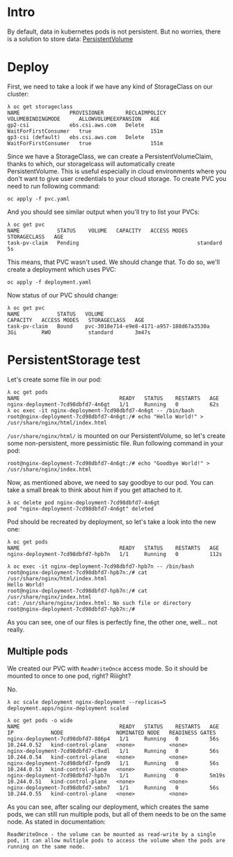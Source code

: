 # Intro

By default, data in kubernetes pods is not persistent. But no worries, there is a solution to store data: [PersistentVolume](https://kubernetes.io/docs/concepts/storage/persistent-volumes)

# Deploy

First, we need to take a look if we have any kind of StorageClass on our cluster:

```shell
λ oc get storageclass
NAME                PROVISIONER       RECLAIMPOLICY   VOLUMEBINDINGMODE      ALLOWVOLUMEEXPANSION   AGE
gp2-csi             ebs.csi.aws.com   Delete          WaitForFirstConsumer   true                   151m
gp3-csi (default)   ebs.csi.aws.com   Delete          WaitForFirstConsumer   true                   151m
```

Since we have a StorageClass, we can create a PersistentVolumeClaim, thanks to which, our storagelcass will automatically create PersistentVolume. This is useful especially in cloud environments where you don't want to give user credentials to your cloud storage. To create PVC you need to run following command:

```shell
oc apply -f pvc.yaml
```

And you should see similar output when you'll try to list your PVCs:

```shell
λ oc get pvc
NAME            STATUS    VOLUME   CAPACITY   ACCESS MODES   STORAGECLASS   AGE
task-pv-claim   Pending                                      standard       5s
```

This means, that PVC wasn't used. We should change that. To do so, we'll create a deployment which uses PVC:

```shell
oc apply -f deployment.yaml
```

Now status of our PVC should change:
```shell
λ oc get pvc
NAME            STATUS   VOLUME                                     CAPACITY   ACCESS MODES   STORAGECLASS   AGE
task-pv-claim   Bound    pvc-3018e714-e9e8-4171-a957-188d67a3530a   3Gi        RWO            standard       3m47s
```

# PersistentStorage test

Let's create some file in our pod:
```shell
λ oc get pods
NAME                                READY   STATUS    RESTARTS   AGE
nginx-deployment-7cd98dbfd7-4n6gt   1/1     Running   0          62s
λ oc exec -it nginx-deployment-7cd98dbfd7-4n6gt -- /bin/bash
root@nginx-deployment-7cd98dbfd7-4n6gt:/# echo "Hello World!" > /usr/share/nginx/html/index.html
```

`/usr/share/nginx/html/` is mounted on our PersistentVolume, so let's create some non-persistent, more pessimistic file. Run following command in your pod:
```shell
root@nginx-deployment-7cd98dbfd7-4n6gt:/# echo "Goodbye World!" > /usr/share/nginx/index.html
```

Now, as mentioned above, we need to say goodbye to our pod. You can take a small break to think about him if you get attached to it.
```shell
λ oc delete pod nginx-deployment-7cd98dbfd7-4n6gt
pod "nginx-deployment-7cd98dbfd7-4n6gt" deleted
```

Pod should be recreated by deployment, so let's take a look into the new one:
```shell
λ oc get pods
NAME                                READY   STATUS    RESTARTS   AGE
nginx-deployment-7cd98dbfd7-hpb7n   1/1     Running   0          112s

λ oc exec -it nginx-deployment-7cd98dbfd7-hpb7n -- /bin/bash
root@nginx-deployment-7cd98dbfd7-hpb7n:/# cat /usr/share/nginx/html/index.html
Hello World!
root@nginx-deployment-7cd98dbfd7-hpb7n:/# cat /usr/share/nginx/index.html
cat: /usr/share/nginx/index.html: No such file or directory
root@nginx-deployment-7cd98dbfd7-hpb7n:/#
```

As you can see, one of our files is perfectly fine, the other one, well... not really.

## Multiple pods

We created our PVC with `ReadWriteOnce` access mode. So it should be mounted to once to one pod, right? Riiight? 

No.

```shell
λ oc scale deployment nginx-deployment --replicas=5
deployment.apps/nginx-deployment scaled

λ oc get pods -o wide
NAME                                READY   STATUS    RESTARTS   AGE     IP            NODE                 NOMINATED NODE   READINESS GATES
nginx-deployment-7cd98dbfd7-886p4   1/1     Running   0          56s     10.244.0.52   kind-control-plane   <none>           <none>
nginx-deployment-7cd98dbfd7-c9xdl   1/1     Running   0          56s     10.244.0.54   kind-control-plane   <none>           <none>
nginx-deployment-7cd98dbfd7-fpnd9   1/1     Running   0          56s     10.244.0.53   kind-control-plane   <none>           <none>
nginx-deployment-7cd98dbfd7-hpb7n   1/1     Running   0          5m19s   10.244.0.51   kind-control-plane   <none>           <none>
nginx-deployment-7cd98dbfd7-smbn7   1/1     Running   0          56s     10.244.0.55   kind-control-plane   <none>           <none>
```

As you can see, after scaling our deployment, which creates the same pods, we can still run multiple pods, but all of them needs to be on the same node. As stated in documentation:
```shell
ReadWriteOnce - the volume can be mounted as read-write by a single pod, it can allow multiple pods to access the volume when the pods are running on the same node.
```